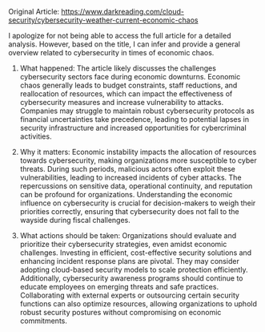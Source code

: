 Original Article: https://www.darkreading.com/cloud-security/cybersecurity-weather-current-economic-chaos

I apologize for not being able to access the full article for a detailed analysis. However, based on the title, I can infer and provide a general overview related to cybersecurity in times of economic chaos.

1) What happened:
The article likely discusses the challenges cybersecurity sectors face during economic downturns. Economic chaos generally leads to budget constraints, staff reductions, and reallocation of resources, which can impact the effectiveness of cybersecurity measures and increase vulnerability to attacks. Companies may struggle to maintain robust cybersecurity protocols as financial uncertainties take precedence, leading to potential lapses in security infrastructure and increased opportunities for cybercriminal activities.

2) Why it matters:
Economic instability impacts the allocation of resources towards cybersecurity, making organizations more susceptible to cyber threats. During such periods, malicious actors often exploit these vulnerabilities, leading to increased incidents of cyber attacks. The repercussions on sensitive data, operational continuity, and reputation can be profound for organizations. Understanding the economic influence on cybersecurity is crucial for decision-makers to weigh their priorities correctly, ensuring that cybersecurity does not fall to the wayside during fiscal challenges.

3) What actions should be taken:
Organizations should evaluate and prioritize their cybersecurity strategies, even amidst economic challenges. Investing in efficient, cost-effective security solutions and enhancing incident response plans are pivotal. They may consider adopting cloud-based security models to scale protection efficiently. Additionally, cybersecurity awareness programs should continue to educate employees on emerging threats and safe practices. Collaborating with external experts or outsourcing certain security functions can also optimize resources, allowing organizations to uphold robust security postures without compromising on economic commitments.